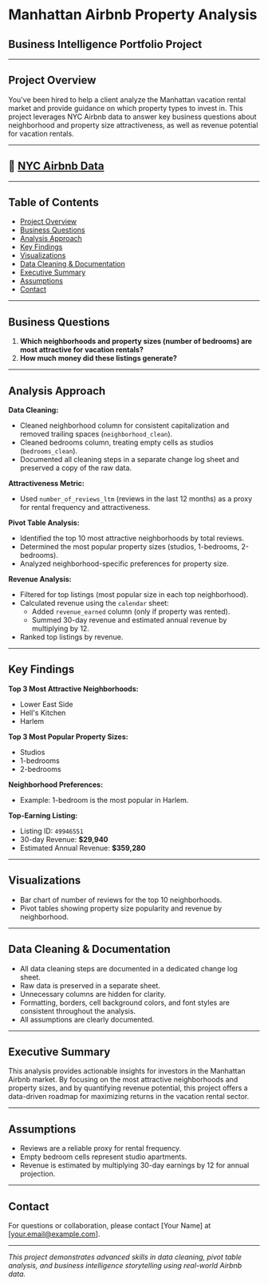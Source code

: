 # Manhattan Airbnb Property Analysis

## Business Intelligence Portfolio Project

---

## Project Overview

You've been hired to help a client analyze the Manhattan vacation rental market and provide guidance on which property types to invest in. This project leverages NYC Airbnb data to answer key business questions about neighborhood and property size attractiveness, as well as revenue potential for vacation rentals.

---

## 🔗 [NYC Airbnb Data](https://docs.google.com/spreadsheets/d/1qdnGCyf_eMhtXXvbPIc8wnz3WIlllL2GnlYvVBlufx8/copy)


---

## Table of Contents

- [Project Overview](#project-overview)
- [Business Questions](#business-questions)
- [Analysis Approach](#analysis-approach)
- [Key Findings](#key-findings)
- [Visualizations](#visualizations)
- [Data Cleaning & Documentation](#data-cleaning--documentation)
- [Executive Summary](#executive-summary)
- [Assumptions](#assumptions)
- [Contact](#contact)

---

## Business Questions

1. **Which neighborhoods and property sizes (number of bedrooms) are most attractive for vacation rentals?**
2. **How much money did these listings generate?**

---

## Analysis Approach

**Data Cleaning:**  
- Cleaned neighborhood column for consistent capitalization and removed trailing spaces (`neighborhood_clean`).
- Cleaned bedrooms column, treating empty cells as studios (`bedrooms_clean`).
- Documented all cleaning steps in a separate change log sheet and preserved a copy of the raw data.

**Attractiveness Metric:**  
- Used `number_of_reviews_ltm` (reviews in the last 12 months) as a proxy for rental frequency and attractiveness.

**Pivot Table Analysis:**  
- Identified the top 10 most attractive neighborhoods by total reviews.
- Determined the most popular property sizes (studios, 1-bedrooms, 2-bedrooms).
- Analyzed neighborhood-specific preferences for property size.

**Revenue Analysis:**  
- Filtered for top listings (most popular size in each top neighborhood).
- Calculated revenue using the `calendar` sheet:  
  - Added `revenue_earned` column (only if property was rented).
  - Summed 30-day revenue and estimated annual revenue by multiplying by 12.
- Ranked top listings by revenue.

---

## Key Findings

**Top 3 Most Attractive Neighborhoods:**  
- Lower East Side  
- Hell's Kitchen  
- Harlem

**Top 3 Most Popular Property Sizes:**  
- Studios  
- 1-bedrooms  
- 2-bedrooms

**Neighborhood Preferences:**  
- Example: 1-bedroom is the most popular in Harlem.

**Top-Earning Listing:**  
- Listing ID: `49946551`  
- 30-day Revenue: **$29,940**  
- Estimated Annual Revenue: **$359,280**

---

## Visualizations

- Bar chart of number of reviews for the top 10 neighborhoods.
- Pivot tables showing property size popularity and revenue by neighborhood.

---

## Data Cleaning & Documentation

- All data cleaning steps are documented in a dedicated change log sheet.
- Raw data is preserved in a separate sheet.
- Unnecessary columns are hidden for clarity.
- Formatting, borders, cell background colors, and font styles are consistent throughout the analysis.
- All assumptions are clearly documented.

---

## Executive Summary

This analysis provides actionable insights for investors in the Manhattan Airbnb market. By focusing on the most attractive neighborhoods and property sizes, and by quantifying revenue potential, this project offers a data-driven roadmap for maximizing returns in the vacation rental sector.

---

## Assumptions

- Reviews are a reliable proxy for rental frequency.
- Empty bedroom cells represent studio apartments.
- Revenue is estimated by multiplying 30-day earnings by 12 for annual projection.

---

## Contact

For questions or collaboration, please contact [Your Name] at [your.email@example.com].

---

*This project demonstrates advanced skills in data cleaning, pivot table analysis, and business intelligence storytelling using real-world Airbnb data.*
